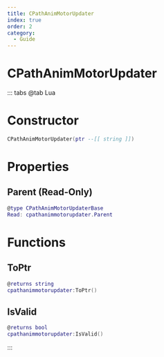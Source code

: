 ```yaml
---
title: CPathAnimMotorUpdater
index: true
order: 2
category:
  - Guide
---
```


# CPathAnimMotorUpdater

::: tabs
@tab Lua
# Constructor
```lua
CPathAnimMotorUpdater(ptr --[[ string ]])
```
# Properties
## Parent (Read-Only)
```lua
@type CPathAnimMotorUpdaterBase
Read: cpathanimmotorupdater.Parent
```
# Functions
## ToPtr
```lua
@returns string
cpathanimmotorupdater:ToPtr()
```
## IsValid
```lua
@returns bool
cpathanimmotorupdater:IsValid()
```

:::